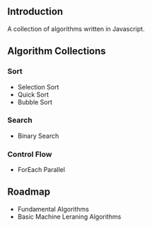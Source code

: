 ## Introduction

A collection of algorithms written in Javascript.

## Algorithm Collections
### Sort
 - Selection Sort
 - Quick Sort
 - Bubble Sort

### Search
 - Binary Search

### Control Flow
 - ForEach Parallel

## Roadmap
 - Fundamental Algorithms
 - Basic Machine Leraning Algorithms
